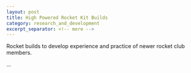 ```yaml
---
layout: post
title: High Powered Rocket Kit Builds
category: research_and_development
excerpt_separator: <!-- more -->
---
```


Rocket builds to develop experience and practice of newer rocket club members.

<!-- more -->

...
